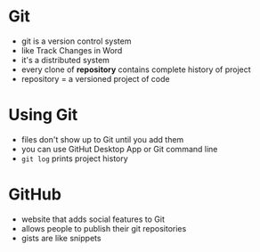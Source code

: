 # Git
- git is a version control system
- like Track Changes in Word
- it's a distributed system
- every clone of **repository** contains complete history of project
- repository = a versioned project of code

# Using Git
- files don't show up to Git until you add them
- you can use GitHut Desktop App or Git command line
- `git log` prints project history

# GitHub
- website that adds social features to Git
- allows people to publish their git repositories
- gists are like snippets
